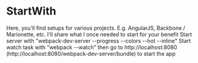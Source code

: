 # StartWith
Here, you'll find setups for various projects. E.g. AngularJS, Backbone / Marionette, etc. I'll share what I once needed to start for your benefit
Start server with "webpack-dev-server --progress --colors --hot --inline"
Start watch task with "webpack --watch"
then go to http://localhost:8080 (http://localhost:8080/webpack-dev-server/bundle) to start the app